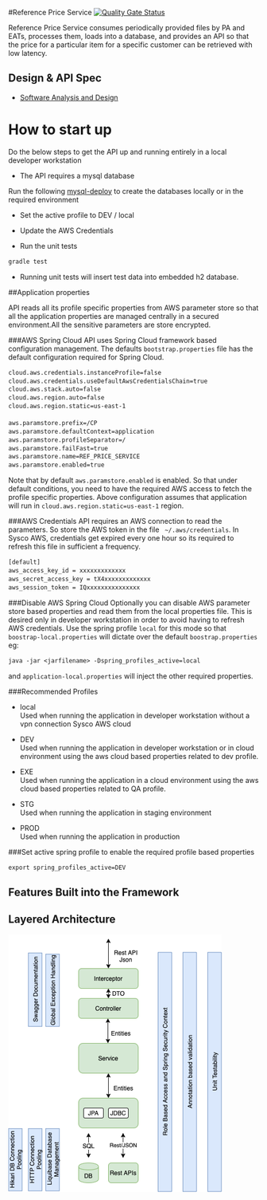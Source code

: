 #Reference Price Service
[![Quality Gate Status](https://cloudpricing-sonar-dev.prcp-np.us-east-1.aws.sysco.net/api/project_badges/measure?project=com.sysco%3Aref-price-service&metric=alert_status)](https://cloudpricing-sonar-dev.prcp-np.us-east-1.aws.sysco.net/dashboard?id=com.sysco%3Aref-price-service)

Reference Price Service consumes periodically provided files by PA and EATs, processes them, loads into a database, and provides an API so that the price for a particular item for a specific customer can be retrieved with low latency.

## Design & API Spec
* [Software Analysis and Design](https://syscobt.atlassian.net/wiki/spaces/PRCP/pages/1449168081/Reference+Pricing+-+Software+Analysis+and+Design)

# How to start up 
Do the below steps to get the API up and running entirely in a local developer workstation
* The API requires a mysql database

Run the following [mysql-deploy](https://github.aws.na.sysco.net/pricing-platform/mysql-deploy/tree/reference-price-db-deploy) to create the
 databases locally or in the required environment

* Set the active profile to DEV / local
* Update the AWS Credentials

* Run the unit tests
```dtd
gradle test
```
* Running unit tests will insert test data into embedded h2 database.

##Application properties

API reads all its profile specific properties from AWS parameter store so that all the application properties 
are managed centrally in a secured environment.All the sensitive parameters are store encrypted.

###AWS Spring Cloud
API uses Spring Cloud framework based configuration management. The defaults ```bootstrap.properties``` file 
has the default configuration required for Spring Cloud.
```dtd
cloud.aws.credentials.instanceProfile=false
cloud.aws.credentials.useDefaultAwsCredentialsChain=true
cloud.aws.stack.auto=false
cloud.aws.region.auto=false
cloud.aws.region.static=us-east-1

aws.paramstore.prefix=/CP
aws.paramstore.defaultContext=application
aws.paramstore.profileSeparator=/
aws.paramstore.failFast=true
aws.paramstore.name=REF_PRICE_SERVICE
aws.paramstore.enabled=true
```
Note that by default ```aws.paramstore.enabled``` is enabled. So that under default conditions, you need to have the required AWS access to fetch the profile specific properties.
Above configuration assumes that application will run in ```cloud.aws.region.static=us-east-1``` region.

###AWS Credentials
API requires an AWS connection to read the parameters. So store the AWS token in the file ``` ~/.aws/credentials```.
In Sysco AWS, credentials get expired every one hour so its required to refresh this file in sufficient a frequency.
```dtd
[default]
aws_access_key_id = xxxxxxxxxxxxx
aws_secret_access_key = tX4xxxxxxxxxxxxx
aws_session_token = IQxxxxxxxxxxxxxxx     
```

###Disable AWS Spring Cloud
Optionally you can disable AWS parameter store based properties and read them from the local properties file. 
This is desired only in developer workstation in order to avoid having to refresh AWS credentials.
Use the spring profile ```local``` for this mode so that ```boostrap-local.properties``` will dictate 
over the default ```boostrap.properties```
eg:
```dtd
java -jar <jarfilename> -Dspring_profiles_active=local
```

and ```application-local.properties``` will inject the other required properties.


###Recommended Profiles

* local<br>Used when running the application in developer workstation without a vpn connection Sysco AWS cloud

* DEV<br>Used when running the application in developer workstation or in cloud environment using the aws cloud based properties related to dev
 profile.

* EXE<br>Used when running the application in a cloud environment using the aws cloud based properties related to QA profile.

* STG<br>Used when running the application in staging environment

* PROD<br>Used when running the application in production

###Set active spring profile to enable the required profile based properties
```dtd
export spring_profiles_active=DEV
```

## Features Built into the Framework

## Layered Architecture

![Image description](./api-achi.png)